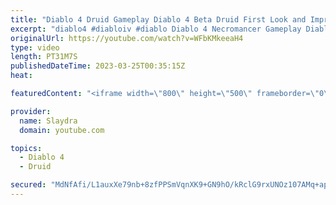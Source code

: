 ```yaml
---
title: "Diablo 4 Druid Gameplay Diablo 4 Beta Druid First Look and Impressions"
excerpt: "diablo4 #diabloiv #diablo Diablo 4 Necromancer Gameplay Diablo 4 Beta Necro First Look and Impressions More Diablo 4 ..."
originalUrl: https://youtube.com/watch?v=WFbKMkeeaH4
type: video
length: PT31M7S
publishedDateTime: 2023-03-25T00:35:15Z
heat: 

featuredContent: "<iframe width=\"800\" height=\"500\" frameborder=\"0\" src=\"https://www.youtube.com/embed/WFbKMkeeaH4\" allow=\"accelerometer; autoplay; encrypted-media; gyroscope; picture-in-picture\" allowfullscreen></iframe>"

provider:
  name: Slaydra
  domain: youtube.com

topics:
  - Diablo 4
  - Druid

secured: "MdNfAfi/L1auxXe79nb+8zfPPSmVqnXK9+GN9hO/kRclG9rxUNOz107AMq+apUHKCK6H+FU7mZXB2KoCO+C0dJb4eixhf2fCD/9bhxtq9roqcmMqm0yxI6E5FAgsqo7/D+pF+nrk8lDiny4yVoihMo58KP+TKR/0mby1MU+emyoUBLP43UtWxYTKsQQS87Xy5Ql9tcQfzjEFa9/eAP/uoJxnEgjrLvt1I4FvpOAWst4fSDYuEVzqLjZgzWb2T2WPoEe3VOgu317zgdOE9vBxhg5d7zLi1oVX1oGOzfKuJaJvoDGUZ8ElHeBFtNZSCct4VurduVLseJGFHfXPTcZZ7776aYBoJ06fCAuM2V5lM6e6sNkKWYTVCZqroR8a4iEejsQskE5QMjzDaVsu1mx+TphM99jSzAbQTRtVdz1K6Y0=;XtQWC5WJWHb7N5iKN4XSFg=="
---
```


